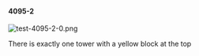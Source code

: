 #### 4095-2
![test-4095-2-0.png](https://github.com/lil-lab/nlvr/raw/master/nlvr/test/images/1/test-4095-2-0.png "test-4095-2-0.png")

There is exactly one tower with a yellow block at the top